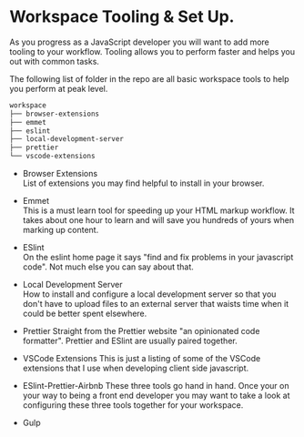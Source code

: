 # Workspace Tooling & Set Up.
As you progress as a JavaScript developer you will want to add more tooling to your workflow. Tooling allows you to perform faster and helps you out with common tasks.  

The following list of folder in the repo are all basic workspace tools to help you perform at peak level.  

```bash
workspace
├── browser-extensions
├── emmet
├── eslint
├── local-development-server
├── prettier
└── vscode-extensions
```

- Browser Extensions  
List of extensions you may find helpful to install in your browser.  

- Emmet  
This is a must learn tool for speeding up your HTML markup workflow. It takes about one hour to learn and will save you hundreds of yours when marking up content.

- ESlint  
On the eslint home page it says "find and fix problems in your javascript code". Not much else you can say about that.

- Local Development Server  
How to install and configure a local development server so that you don't have to upload files to an external server that waists time when it could be better spent elsewhere.

- Prettier
Straight from the Prettier website "an opinionated code formatter". Prettier and ESlint are usually paired together.  

- VSCode Extensions
This is just a listing of some of the VSCode extensions that I use when developing client side javascript.  

- ESlint-Prettier-Airbnb
These three tools go hand in hand. Once your on your way to being a front end developer you may want to take a look at configuring these three tools together for your workspace.

- Gulp

